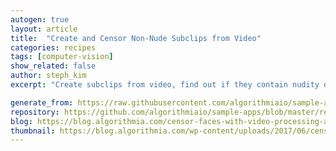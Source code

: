 ```yaml
---
autogen: true
layout: article
title:  "Create and Censor Non-Nude Subclips from Video"
categories: recipes
tags: [computer-vision]
show_related: false
author: steph_kim
excerpt: "Create subclips from video, find out if they contain nudity or not and censor the faces of the non-nude clips"

generate_from: https://raw.githubusercontent.com/algorithmiaio/sample-apps/master/recipes/censorface/README.md
repository: https://github.com/algorithmiaio/sample-apps/blob/master/recipes/censorface/
blog: https://blog.algorithmia.com/censor-faces-with-video-processing-algorithms/
thumbnail: https://blog.algorithmia.com/wp-content/uploads/2017/06/censored_pics-1.jpg
---
```

